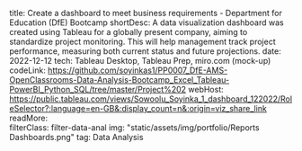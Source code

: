 title: Create a dashboard to meet business requirements - Department for Education (DfE) Bootcamp 
shortDesc: A data visualization dashboard was created using Tableau for a globally present company, aiming to standardize project monitoring. This will help management track project performance, measuring both current status and future projections.
date: 2022-12-12
tech: Tableau Desktop, Tableau Prep, miro.com (mock-up)
codeLink: https://github.com/soyinkas1/PP0007_DfE-AMS-OpenClassrooms-Data-Analysis-Bootcamp_Excel_Tableau-PowerBI_Python_SQL/tree/master/Project%202
webHost: https://public.tableau.com/views/Sowoolu_Soyinka_1_dashboard_122022/RoleSelector?:language=en-GB&:display_count=n&:origin=viz_share_link
readMore:  
filterClass: filter-data-anal
img: "static/assets/img/portfolio/Reports Dashboards.png"
tag: Data Analysis 
 